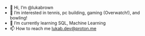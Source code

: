 - 👋 Hi, I’m @lukabrown
- 👀 I’m interested in tennis, pc building, gaming (Overwatch!), and bowling!
- 🌱 I’m currently learning SQL, Machine Learning
- 📫 How to reach me lukab.dev@proton.me

<!---
lukabrown/lukabrown is a ✨ special ✨ repository because its `README.md` (this file) appears on your GitHub profile.
You can click the Preview link to take a look at your changes.
--->

